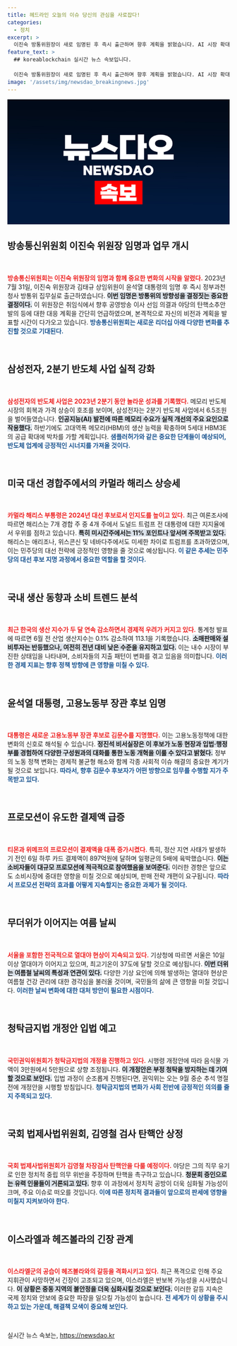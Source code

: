 ```yaml
---
title: 헤드라인 오늘의 이슈 당신의 관심을 사로잡다!
categories:
  - 정치
excerpt: >
  이진숙 방통위원장이 새로 임명된 후 즉시 출근하며 향후 계획을 밝혔습니다. AI 시장 확대에 따른 주요 변화와 정치적 긴장 속에서 주목받는 이슈들! 클릭해서 자세히 알아보세요!
feature_text: >
  ## koreablockchain 실시간 뉴스 속보입니다.

  이진숙 방통위원장이 새로 임명된 후 즉시 출근하며 향후 계획을 밝혔습니다. AI 시장 확대에 따른 주요 변화와 정치적 긴장 속에서 주목받는 이슈들! 클릭해서 자세히 알아보세요!
image: '/assets/img/newsdao_breakingnews.jpg'
---
```


<p><img src="/assets/img/newsdao_breakingnews.jpg" alt="koreablockchain 속보" /></p>

<h2 data-ke-size="size26">방송통신위원회 이진숙 위원장 임명과 업무 개시</h2>

<p data-ke-size="size16">&nbsp;</p>

<p><b><span style="color: #ee2323;">방송통신위원회는 이진숙 위원장의 임명과 함께 중요한 변화의 시작을 알렸다.</span></b> 2023년 7월 31일, 이진숙 위원장과 김태규 상임위원이 윤석열 대통령의 임명 후 즉시 정부과천청사 방통위 집무실로 출근하였습니다. <b><span style="background-color: #21538527;">이번 임명은 방통위의 방향성을 결정짓는 중요한 결정이다.</span></b> 이 위원장은 취임식에서 향후 공영방송 이사 선임 의결과 야당의 탄핵소추안 발의 등에 대한 대응 계획을 간단히 언급하였으며, 본격적으로 자신의 비전과 계획을 발표할 시간이 다가오고 있습니다. <b><span style="color: #1a5490;">방송통신위원회는 새로운 리더십 아래 다양한 변화를 추진할 것으로 기대된다.</span></b></p>

<p data-ke-size="size16">&nbsp;</p>

<h2 data-ke-size="size26">삼성전자, 2분기 반도체 사업 실적 강화</h2>

<p data-ke-size="size16">&nbsp;</p>

<p><b><span style="color: #ee2323;">삼성전자의 반도체 사업은 2023년 2분기 동안 놀라운 성과를 기록했다.</span></b> 메모리 반도체 시장의 회복과 가격 상승이 호조를 보이며, 삼성전자는 2분기 반도체 사업에서 6.5조원을 벌어들였습니다. <b><span style="background-color: #21538527;">인공지능(AI) 발전에 따른 메모리 수요가 실적 개선의 주요 요인으로 작용했다.</span></b> 하반기에도 고대역폭 메모리(HBM)의 생산 능력을 확충하며 5세대 HBM3E의 공급 확대에 박차를 가할 계획입니다. <b><span style="color: #1a5490;">샘플러허가와 같은 중요한 단계들이 예상되어, 반도체 업계에 긍정적인 시너지를 가져올 것이다.</span></b></p>

<p data-ke-size="size16">&nbsp;</p>

<h2 data-ke-size="size26">미국 대선 경합주에서의 카멀라 해리스 상승세</h2>

<p data-ke-size="size16">&nbsp;</p>

<p><b><span style="color: #ee2323;">카멀라 해리스 부통령은 2024년 대선 후보로서 인지도를 높이고 있다.</span></b> 최근 여론조사에 따르면 해리스는 7개 경합 주 중 4개 주에서 도널드 트럼프 전 대통령에 대한 지지율에서 우위를 점하고 있습니다. <b><span style="background-color: #21538527;">특히 미시간주에서는 11% 포인트나 앞서며 주목받고 있다.</span></b> 해리스는 애리조나, 위스콘신 및 네바다주에서도 미세한 차이로 트럼프를 초과하였으며, 이는 민주당의 대선 전략에 긍정적인 영향을 줄 것으로 예상됩니다. <b><span style="color: #1a5490;">이 같은 추세는 민주당의 대선 후보 지명 과정에서 중요한 역할을 할 것이다.</span></b></p>

<p data-ke-size="size16">&nbsp;</p>

<h2 data-ke-size="size26">국내 생산 동향과 소비 트렌드 분석</h2>

<p data-ke-size="size16">&nbsp;</p>

<p><b><span style="color: #ee2323;">최근 한국의 생산 지수가 두 달 연속 감소하면서 경제적 우려가 커지고 있다.</span></b> 통계청 발표에 따르면 6월 전 산업 생산지수는 0.1% 감소하여 113.1을 기록했습니다. <b><span style="background-color: #21538527;">소매판매와 설비투자는 반등했으나, 여전히 전년 대비 낮은 수준을 유지하고 있다.</span></b> 이는 내수 시장이 부진한 상태임을 나타내며, 소비자들의 지출 패턴이 변화를 겪고 있음을 의미합니다. <b><span style="color: #1a5490;">이러한 경제 지표는 향후 정책 방향에 큰 영향을 미칠 수 있다.</span></b></p>

<p data-ke-size="size16">&nbsp;</p>

<h2 data-ke-size="size26">윤석열 대통령, 고용노동부 장관 후보 임명</h2>

<p data-ke-size="size16">&nbsp;</p>

<p><b><span style="color: #ee2323;">대통령은 새로운 고용노동부 장관 후보로 김문수를 지명했다.</span></b> 이는 고용노동정책에 대한 변화의 신호로 해석될 수 있습니다. <b><span style="background-color: #21538527;">정진석 비서실장은 이 후보가 노동 현장과 입법·행정부를 경험하여 다양한 구성원과의 대화를 통한 노동 개혁을 이룰 수 있다고 밝혔다.</span></b> 정부의 노동 정책 변화는 경제적 불균형 해소와 함께 각종 사회적 이슈 해결의 중요한 계기가 될 것으로 보입니다. <b><span style="color: #1a5490;">따라서, 향후 김문수 후보자가 어떤 방향으로 임무를 수행할 지가 주목받고 있다.</span></b></p>

<p data-ke-size="size16">&nbsp;</p>

<h2 data-ke-size="size26">프로모션이 유도한 결제액 급증</h2>

<p data-ke-size="size16">&nbsp;</p>

<p><b><span style="color: #ee2323;">티몬과 위메프의 프로모션이 결제액을 대폭 증가시켰다.</span></b> 특히, 정산 지연 사태가 발생하기 전인 6일 하루 카드 결제액이 897억원에 달하며 일평균의 5배에 육박했습니다. <b><span style="background-color: #21538527;">이는 소비자들이 대규모 프로모션에 적극적으로 참여했음을 보여준다.</span></b> 이러한 경향은 앞으로도 소비시장에 중대한 영향을 미칠 것으로 예상되며, 판매 전략 개편이 요구됩니다. <b><span style="color: #1a5490;">따라서 프로모션 전략의 효과를 어떻게 지속할지는 중요한 과제가 될 것이다.</span></b></p>

<p data-ke-size="size16">&nbsp;</p>

<h2 data-ke-size="size26">무더위가 이어지는 여름 날씨</h2>

<p data-ke-size="size16">&nbsp;</p>

<p><b><span style="color: #ee2323;">서울을 포함한 전국적으로 열대야 현상이 지속되고 있다.</span></b> 기상청에 따르면 서울은 10일 이상 열대야가 이어지고 있으며, 최고기온이 37도에 달할 것으로 예상됩니다. <b><span style="background-color: #21538527;">이번 더위는 여름철 날씨의 특성과 연관이 있다.</span></b> 다양한 기상 요인에 의해 발생하는 열대야 현상은 여름철 건강 관리에 대한 경각심을 불러올 것이며, 국민들의 삶에 큰 영향을 미칠 것입니다. <b><span style="color: #1a5490;">이러한 날씨 변화에 대한 대처 방안이 필요한 시점이다.</span></b></p>

<p data-ke-size="size16">&nbsp;</p>

<h2 data-ke-size="size26">청탁금지법 개정안 입법 예고</h2>

<p data-ke-size="size16">&nbsp;</p>

<p><b><span style="color: #ee2323;">국민권익위원회가 청탁금지법의 개정을 진행하고 있다.</span></b> 시행령 개정안에 따라 음식물 가액이 3만원에서 5만원으로 상향 조정됩니다. <b><span style="background-color: #21538527;">이 개정안은 부정 청탁을 방지하는 데 기여할 것으로 보인다.</span></b> 입법 과정이 순조롭게 진행된다면, 권익위는 오는 9월 중순 추석 명절 전에 개정안을 시행할 방침입니다. <b><span style="color: #1a5490;">청탁금지법의 변화가 사회 전반에 긍정적인 의의를 줄지 주목되고 있다.</span></b></p>

<p data-ke-size="size16">&nbsp;</p>

<h2 data-ke-size="size26">국회 법제사법위원회, 김영철 검사 탄핵안 상정</h2>

<p data-ke-size="size16">&nbsp;</p>

<p><b><span style="color: #ee2323;">국회 법제사법위원회가 김영철 차장검사 탄핵안을 다룰 예정이다.</span></b> 야당은 그의 직무 유기로 인한 정치적 중립 의무 위반을 주장하며 탄핵을 촉구하고 있습니다. <b><span style="background-color: #21538527;">청문회 증인으로는 유력 인물들이 거론되고 있다.</span></b> 향후 이 과정에서 정치적 공방이 더욱 심화될 가능성이 크며, 주요 이슈로 떠오를 것입니다. <b><span style="color: #1a5490;">이에 따른 정치적 결과들이 앞으로의 판세에 영향을 미칠지 지켜보아야 한다.</span></b></p>

<p data-ke-size="size16">&nbsp;</p>

<h2 data-ke-size="size26">이스라엘과 헤즈볼라의 긴장 관계</h2>

<p data-ke-size="size16">&nbsp;</p>

<p><b><span style="color: #ee2323;">이스라엘군의 공습이 헤즈볼라와의 갈등을 격화시키고 있다.</span></b> 최근 폭격으로 인해 주요 지휘관이 사망하면서 긴장이 고조되고 있으며, 이스라엘은 반보복 가능성을 시사했습니다. <b><span style="background-color: #21538527;">이 상황은 중동 지역의 불안정을 더욱 심화시킬 것으로 보인다.</span></b> 이러한 갈등 지속은 국제 정치와 안보에 중요한 파장을 일으킬 가능성이 높습니다. <b><span style="color: #1a5490;">전 세계가 이 상황을 주시하고 있는 가운데, 해결책 모색이 중요해 보인다.</span></b></p>

<p data-ke-size="size16">&nbsp;</p>
실시간 뉴스 속보는, <a href="https://newsdao.kr" rel="dofollow">https://newsdao.kr</a>


